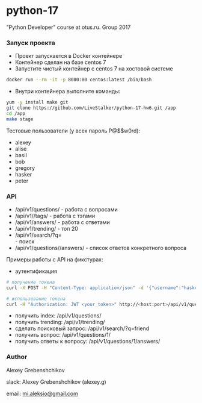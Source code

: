 # python-17 #
"Python Developer" course at otus.ru. Group 2017

### Запуск проекта ###

* Проект запускается в Docker контейнере
* Контейнер сделан на базе centos 7
* Запустите чистый контейнер с centos 7 на хостовой системе
```bash
docker run --rm -it -p 8080:80 centos:latest /bin/bash
```
* Внутри контейнера выполните команды:
```bash
yum -y install make git
git clone https://github.com/LiveStalker/python-17-hw6.git /app
cd /app
make stage
```

Тестовые пользователи (у всех пароль P@$$w0rd): 

* alexey
* alise
* basil
* bob
* gregory
* hasker
* peter

### API ###

* /api/v1/questions/ - работа с вопросами
* /api/v1//tags/ - работа с тэгами
* /api/v1/answers/ - работа с ответами
* /api/v1/trending/ - топ 20
* /api/v1/search/?q=<search text> - поиск
* /api/v1/questions/<id>/answers/ - список ответов конкретного вопроса

Примеры работы с API на фикстурах:

* аутентификация
```bash
# получение токена
curl -X POST -H "Content-Type: application/json" -d '{"username":"hasker","password":"P@$$w0rd"}' http://<host:port>/api/v1/auth/login/

# использование токена
curl -H "Authorization: JWT <your_token>" http://<host:port>/api/v1/questions/
```
* получить index: /api/v1/questions/
* получить trending: /api/v1/trending/
* сделать поисковый запрос: /api/v1/search/?q=friend
* получить вопрос: /api/v1/questions/1/
* получить ответы к вопросу: /api/v1/questions/1/answers/

### Author ###

Alexey Grebenshchikov

slack: Alexey Grebenshchikov (alexey.g)

email: mi.aleksio@gmail.com
